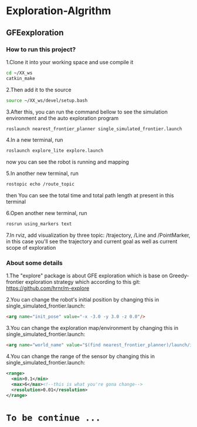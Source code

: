 # Exploration-Algrithm

## GFEexploration

### How to run this project?

1.Clone it into your working space and use compile it
```Bash
cd ~/XX_ws
catkin_make
```
2.Then add it to the source
```Bash
source ~/XX_ws/devel/setup.bash
```
3.After this, you can run the command bellow to see the simulation environment and the auto exploration program
```Bash
roslaunch nearest_frontier_planner single_simulated_frontier.launch
```
4.In a new terminal, run
```Bash
roslaunch explore_lite explore.launch
```
now you can see the robot is running and mapping

5.In another new terminal, run
```Bash
rostopic echo /route_topic
```
then You can see the total time and total path length at present in this terminal

6.Open another new terminal, run
```Bash
rosrun using_markers text
```
7.In rviz, add visualization by three topic: /trajectory, /Line and /PointMarker, in this case you'll see the trajectory and current goal as well as current scope of exploration

### About some details

1.The "explore" package is about GFE exploration which is base on Greedy-frontier exploration strategy which according to this git: https://github.com/hrnr/m-explore

2.You can change the robot's initial position by changing this in single_simulated_frontier.launch:
```HTML
<arg name="init_pose" value="-x -3.0 -y 3.0 -z 0.0"/>
```
3.You can change the exploration map/environment by changing this in single_simulated_frontier.launch:
```HTML
<arg name="world_name" value="$(find nearest_frontier_planner)/launch/includes/worlds/map1.world"/>
```
4.You can change the range of the sensor by changing this in single_simulated_frontier.launch:
```XML
<range>
  <min>0.1</min>
  <max>6</max><!--this is what you're gona change-->
  <resolution>0.01</resolution>
</range>
```

# `To be continue ...`

